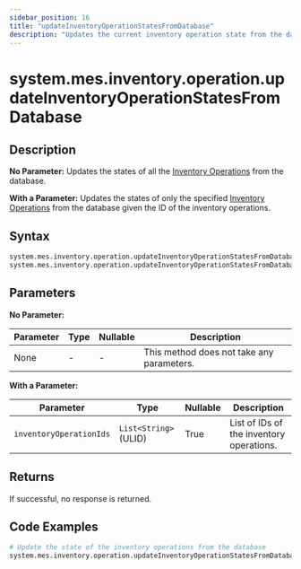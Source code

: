 ```yaml
---
sidebar_position: 16
title: "updateInventoryOperationStatesFromDatabase"
description: "Updates the current inventory operation state from the database."
---
```


# system.mes.inventory.operation.updateInventoryOperationStatesFromDatabase

## Description

**No Parameter:** Updates the states of all the [Inventory Operations](../../data-model/inventory-operation-model/inventory-operation) from the database.

**With a Parameter:** Updates the states of only the specified [Inventory Operations](../../data-model/inventory-operation-model/inventory-operation) from the database given
the ID of the inventory operations.

## Syntax

```python
system.mes.inventory.operation.updateInventoryOperationStatesFromDatabase()
system.mes.inventory.operation.updateInventoryOperationStatesFromDatabase([inventoryOperationIds])
```

## Parameters

**No Parameter:**

| Parameter | Type | Nullable | Description                               |
|-----------|------|----------|-------------------------------------------|
| None      | -    | -        | This method does not take any parameters. |

**With a Parameter:**

| Parameter               | Type                  | Nullable | Description                              |
|-------------------------|-----------------------|----------|------------------------------------------|
| `inventoryOperationIds` | `List<String>` (ULID) | True     | List of IDs of the inventory operations. |

## Returns

If successful, no response is returned.

## Code Examples

```python
# Update the state of the inventory operations from the database
system.mes.inventory.operation.updateInventoryOperationStatesFromDatabase(['01JPAND53P-BZ61RZHZ-V7C6EEHG', '01JPBE5NX5-WZRBXRT7-WRXGEPT5'])
```
